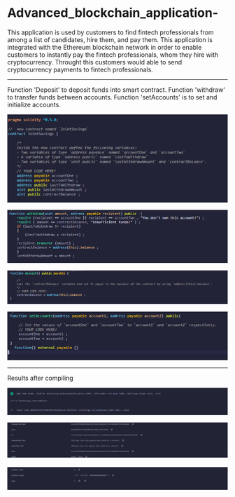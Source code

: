 # Advanced_blockchain_application-

This application is used by customers to find fintech professionals from among a list of candidates, hire them, and pay them. This application is integrated with the Ethereum blockchain network in order to enable customers to instantly pay the fintech professionals, whom they hire with cryptocurrency. Throught this customers would able to send cryptocurrency payments to fintech professionals.

----------------------------------------------------------------------------------------------------------------------------------------------------------------------

Function 'Deposit' to deposit funds into smart contract. Function 'withdraw' to transfer funds between accounts. Function 'setAccounts' is to set and initialize accounts.


![](snapshots/code1.png)

![](snapshots/code2.png)


![](snapshots/code3.png)


![](snapshots/code4.png)

----------------------------------------------------------------------------------------------------------------------------------------------------------------------

Results after compiling

![](snapshots/compile1.png)

![](snapshots/compile2.png)

![](snapshots/compile3.png)
